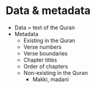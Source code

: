 # Data & metadata

- Data = text of the Quran
- Metadata
  -  Existing in the Quran
    -  Verse numbers
    -  Verse boundaries
    -  Chapter titles
    -  Order of chapters
  - Non-existing in the Quran
    - Makki, madani
